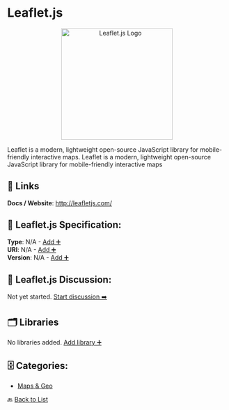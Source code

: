 # Leaflet.js
<p align="center">
    <img width="256" src="https://raw.githubusercontent.com/apis-list/apis-list/main/apis/leaflet-js/logo_256x256.png" alt="Leaflet.js Logo"/>
</p>
Leaflet is a modern, lightweight open-source JavaScript library for mobile-friendly interactive maps. Leaflet is a modern, lightweight open-source JavaScript library for mobile-friendly interactive maps

##  🔗 Links
**Docs / Website**: http://leafletjs.com/

## 🧬 Leaflet.js Specification:
**Type**: N/A - [Add ➕](https://github.com/apis-list/apis-list/edit/main/apis.yaml#L11165)  
**URI**: N/A - [Add ➕](https://github.com/apis-list/apis-list/edit/main/apis.yaml#L11165)  
**Version**: N/A - [Add ➕](https://github.com/apis-list/apis-list/edit/main/apis.yaml#L11165)

## 💬 Leaflet.js Discussion:
Not yet started. [Start discussion ➡️](https://github.com/apis-list/apis-list/discussions/new)

## 🗂️ Libraries

No libraries added. [Add library ➕](https://github.com/apis-list/apis-list/edit/main/apis.yaml#L11165)    


## 🗄️ Categories:
- [Maps & Geo](https://github.com/apis-list/apis-list#maps--geo-)

🔙  [Back to List](https://github.com/apis-list/apis-list)
